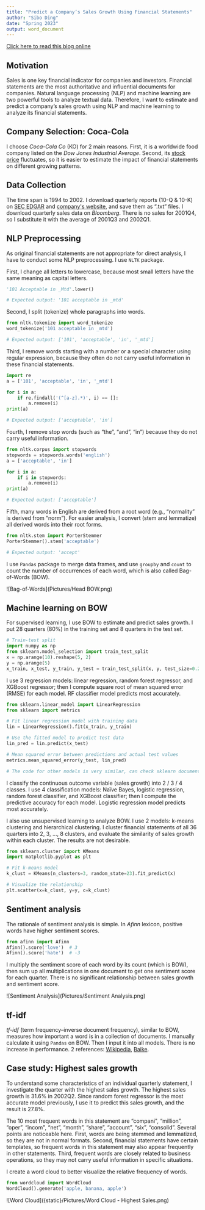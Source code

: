 ```yaml
---
title: "Predict a Company’s Sales Growth Using Financial Statements"
author: "Sibo Ding"
date: "Spring 2023"
output: word_document
---
```


[Click here to read this blog online](https://buehlmaier.github.io/FINA4350-student-blog-2023-01/predict-a-companys-sales-growth-using-financial-statements-by-sibo.html)


## Motivation
Sales is one key financial indicator for companies and investors. Financial statements are the most authoritative and influential documents for companies. Natural language processing (NLP) and machine learning are two powerful tools to analyze textual data. Therefore, I want to estimate and predict a company’s sales growth using NLP and machine learning to analyze its financial statements.


## Company Selection: Coca-Cola
I choose *Coca-Cola Co* (KO) for 2 main reasons. First, it is a worldwide food company listed on the *Dow Jones Industrial Average*. Second, its [stock price](https://www.google.com/finance/quote/KO:NYSE?window=MAX) fluctuates, so it is easier to estimate the impact of financial statements on different growing patterns.


## Data Collection
The time span is 1994 to 2002. I download quarterly reports (10-Q & 10-K) on [SEC EDGAR](https://www.sec.gov/edgar/browse/?CIK=21344&owner=exclude) and [company's website](https://investors.coca-colacompany.com/filings-reports/annual-filings-10-k?page=4), and save them as “.txt” files. I download quarterly sales data on *Bloomberg*. There is no sales for 2001Q4, so I substitute it with the average of 2001Q3 and 2002Q1.


## NLP Preprocessing
As original financial statements are not appropriate for direct analysis, I have to conduct some NLP preprocessing. I use `NLTK` package.

First, I change all letters to lowercase, because most small letters have the same meaning as capital letters.

```python
'101 Acceptable in _Mtd'.lower()

# Expected output: '101 acceptable in _mtd'
```

Second, I split (tokenize) whole paragraphs into words.

```python
from nltk.tokenize import word_tokenize
word_tokenize('101 acceptable in _mtd')

# Expected output: ['101', 'acceptable', 'in', '_mtd']
```

Third, I remove words starting with a number or a special character using regular expression, because they often do not carry useful information in these financial statements.

```python
import re
a = ['101', 'acceptable', 'in', '_mtd']

for i in a:
    if re.findall('(^[a-z].*)', i) == []:
        a.remove(i)
print(a)

# Expected output: ['acceptable', 'in']
```

Fourth, I remove stop words (such as “the”, “and”, “in”) because they do not carry useful information.

```python
from nltk.corpus import stopwords
stopwords = stopwords.words('english')
a = ['acceptable', 'in']

for i in a:
    if i in stopwords:
        a.remove(i)
print(a)

# Expected output: ['acceptable']
```

Fifth, many words in English are derived from a root word (e.g., “normality” is derived from “norm”). For easier analysis, I convert (stem and lemmatize) all derived words into their root forms.

```python
from nltk.stem import PorterStemmer
PorterStemmer().stem('acceptable')

# Expected output: 'accept'
```

I use `Pandas` package to merge data frames, and use `groupby` and `count` to count the number of occurrences of each word, which is also called Bag-of-Words (BOW).

![Bag-of-Words](Pictures/Head BOW.png)


## Machine learning on BOW
For supervised learning, I use BOW to estimate and predict sales growth. I put 28 quarters (80%) in the training set and 8 quarters in the test set.

```python
# Train-test split
import numpy as np
from sklearn.model_selection import train_test_split
x = np.arange(10).reshape(5, 2)
y = np.arange(5)
x_train, x_test, y_train, y_test = train_test_split(x, y, test_size=0.2, random_state=24)
```

I use 3 regression models: linear regression, random forest regressor, and XGBoost regressor; then I compute square root of mean squared error (RMSE) for each model. RF classifier model predicts most accurately.

```python
from sklearn.linear_model import LinearRegression
from sklearn import metrics

# Fit linear regression model with training data
lin = LinearRegression().fit(x_train, y_train)

# Use the fitted model to predict test data
lin_pred = lin.predict(x_test)

# Mean squared error between predictions and actual test values
metrics.mean_squared_error(y_test, lin_pred)

# The code for other models is very similar, can check sklearn documentations for more details
```

I classify the continuous outcome variable (sales growth) into 2 / 3 / 4 classes. I use 4 classification models: Naïve Bayes, logistic regression, random forest classifier, and XGBoost classifier; then I compute the predictive accuracy for each model. Logistic regression model predicts most accurately.

I also use unsupervised learning to analyze BOW. I use 2 models: k-means clustering and hierarchical clustering. I cluster financial statements of all 36 quarters into 2, 3, …, 8 clusters, and evaluate the similarity of sales growth within each cluster. The results are not desirable.

```python
from sklearn.cluster import KMeans
import matplotlib.pyplot as plt

# Fit k-means model
k_clust = KMeans(n_clusters=3, random_state=23).fit_predict(x)

# Visualize the relationship
plt.scatter(x=k_clust, y=y, c=k_clust)
```


## Sentiment analysis
The rationale of sentiment analysis is simple. In *Afinn* lexicon, positive words have higher sentiment scores.

```python
from afinn import Afinn
Afinn().score('love')  # 3
Afinn().score('hate')  # -3
```

I multiply the sentiment score of each word by its count (which is BOW), then sum up all multiplications in one document to get one sentiment score for each quarter. There is no significant relationship between sales growth and sentiment score.

![Sentiment Analysis](Pictures/Sentiment Analysis.png)


## tf-idf
*tf-idf* (term frequency–inverse document frequency), similar to BOW, measures how important a word is in a collection of documents. I manually calculate it using `Pandas` on BOW. Then I input it into all models. There is no increase in performance. 2 references: [Wikipedia](https://en.wikipedia.org/wiki/Tf%E2%80%93idf), [Baike](https://baike.baidu.com/item/tf-idf/8816134).


## Case study: Highest sales growth
To understand some characteristics of an individual quarterly statement, I investigate the quarter with the highest sales growth. The highest sales growth is 31.6% in 2002Q2. Since random forest regressor is the most accurate model previously, I use it to predict this sales growth, and the result is 27.8%.

The 10 most frequent words in this statement are “compani", “million”, “oper”, “incom", “net”, “month”, “share”, “account”, “six”, “consolid”. Several points are noticeable here. First, words are being stemmed and lemmatized, so they are not in normal formats. Second, financial statements have certain templates, so frequent words in this statement may also appear frequently in other statements. Third, frequent words are closely related to business operations, so they may not carry useful information in specific situations.

I create a word cloud to better visualize the relative frequency of words.

```python
from wordcloud import WordCloud
WordCloud().generate('apple, banana, apple')
```

![Word Cloud]({static}/Pictures/Word Cloud - Highest Sales.png)
